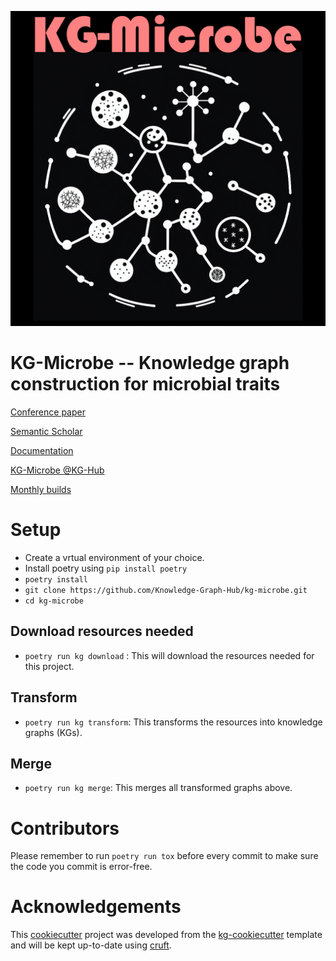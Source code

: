 

![alt text](https://github.com/Knowledge-Graph-Hub/kg-microbe/blob/master/kg-microbe.png?raw=true)

# KG-Microbe -- Knowledge graph construction for microbial traits

[Conference paper](https://ceur-ws.org/Vol-3073/paper19.pdf)

[Semantic Scholar](https://www.semanticscholar.org/paper/KG-Hub%E2%80%94building-and-exchanging-biological-knowledge-Caufield-Putman/4c456614394d274fea181ec858429339f61c1c2c)

[Documentation]([docs/CONTRIBUTING.md](http://kghub.org/kg-microbe/index.html))

[KG-Microbe @KG-Hub](https://kghub.io/kg-microbe/)

[Monthly builds](https://kg-hub.berkeleybop.io/kg-microbe/)


# Setup
 - Create a vrtual environment of your choice.
 - Install poetry using `pip install poetry`
 - `poetry install`
 - `git clone https://github.com/Knowledge-Graph-Hub/kg-microbe.git`
 - `cd kg-microbe`

## Download resources needed
 - `poetry run kg download` : This will download the resources needed for this project.

## Transform
 - `poetry run kg transform`: This transforms the resources into knowledge graphs (KGs).

##  Merge
 - `poetry run kg merge`: This merges all transformed graphs above.

# Contributors
Please remember to run `poetry run tox` before every commit to make sure the code you commit is error-free.

# Acknowledgements

This [cookiecutter](https://cookiecutter.readthedocs.io/en/stable/README.html) project was developed from the [kg-cookiecutter](https://github.com/Knowledge-Graph-Hub/kg-cookiecutter) template and will be kept up-to-date using [cruft](https://cruft.github.io/cruft/).
